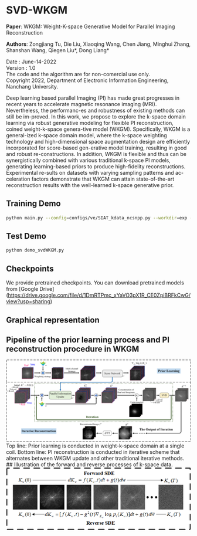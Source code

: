 # SVD-WKGM
**Paper**: WKGM: Weight-K-space Generative Model for Parallel Imaging Reconstruction

**Authors**: Zongjiang Tu, Die Liu, Xiaoqing Wang, Chen Jiang, Minghui Zhang, Shanshan Wang, Qiegen Liu*, Dong Liang*

Date : June-14-2022  
Version : 1.0  
The code and the algorithm are for non-comercial use only.  
Copyright 2022, Department of Electronic Information Engineering, Nanchang University. 

Deep learning based parallel Imaging (PI) has made great progresses in recent years to accelerate magnetic resonance imaging (MRI). Nevertheless, the performanc-es and robustness of existing methods can still be im-proved. In this work, we propose to explore the k-space domain learning via robust generative modeling for flexible PI reconstruction, coined weight-k-space genera-tive model (WKGM). Specifically, WKGM is a general-ized k-space domain model, where the k-space weighting technology and high-dimensional space augmentation design are efficiently incorporated for score-based gen-erative model training, resulting in good and robust re-constructions. In addition, WKGM is flexible and thus can be synergistically combined with various traditional k-space PI models, generating learning-based priors to produce high-fidelity reconstructions. Experimental re-sults on datasets with varying sampling patterns and ac-celeration factors demonstrate that WKGM can attain state-of-the-art reconstruction results with the well-learned k-space generative prior.

## Training Demo
```bash
python main.py --config=configs/ve/SIAT_kdata_ncsnpp.py --workdir=exp --mode=train --eval_folder=result
```
## Test Demo
```bash
python demo_svdWKGM.py
```
## Checkpoints
We provide pretrained checkpoints. You can download pretrained models from [Google Drive] (https://drive.google.com/file/d/1DmRTPmc_xYaVO3pX1R_CE0ZpiBRFkCwG/view?usp=sharing)
## Graphical representation
## Pipeline of the prior learning process and PI reconstruction procedure in WKGM
<div align="center"><img src="https://github.com/yqx7150/SVD-WKGM/blob/main/Fig-1.png" >  </div>
Top line: Prior learning is conducted in weight-k-space domain at a single coil. Bottom line: PI reconstruction is conducted in iterative scheme that alternates between WKGM update and other traditional iterative methods.
## Illustration of the forward and reverse processes of k-space data.
<div align="center"><img src="https://github.com/yqx7150/SVD-WKGM/blob/main/Fig-2.png" >  </div>


